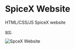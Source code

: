 # SpiceX Website

HTML/CSS/JS SpiceX website

[src](https://www.youtube.com/watch?v=wryPX7KSwSc).

![SpceX Website](https://i.imgur.com/lJxpTB0.png)
